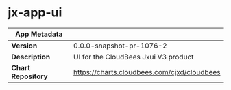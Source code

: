 # jx-app-ui

|App Metadata||
|---|---|
| **Version** | 0.0.0-snapshot-pr-1076-2 |
| **Description** | UI for the CloudBees Jxui V3 product |
| **Chart Repository** | https://charts.cloudbees.com/cjxd/cloudbees |
